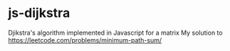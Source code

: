 # js-dijkstra
Djikstra's algorithm implemented in Javascript for a matrix
My solution to https://leetcode.com/problems/minimum-path-sum/
